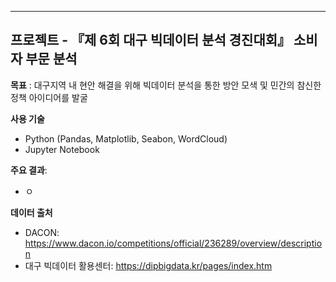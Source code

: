 <hr/>

## 프로젝트 - 『제 6회 대구 빅데이터 분석 경진대회』 소비자 부문 분석

**목표** : 대구지역 내 현안 해결을 위해 빅데이터 분석을 통한 방안 모색 및 민간의 참신한 정책 아이디어를 발굴

**사용 기술**
- Python (Pandas, Matplotlib, Seabon, WordCloud)
- Jupyter Notebook

**주요 결과**:
- ㅇ
 
**데이터 출처**
- DACON: https://www.dacon.io/competitions/official/236289/overview/description
- 대구 빅데이터 활용센터: https://dipbigdata.kr/pages/index.htm
